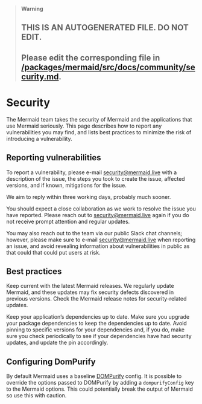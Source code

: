 > **Warning**
>
> ## THIS IS AN AUTOGENERATED FILE. DO NOT EDIT.
>
> ## Please edit the corresponding file in [/packages/mermaid/src/docs/community/security.md](../../packages/mermaid/src/docs/community/security.md).

# Security

The Mermaid team takes the security of Mermaid and the applications that use Mermaid seriously. This page describes how to report any vulnerabilities you may find, and lists best practices to minimize the risk of introducing a vulnerability.

## Reporting vulnerabilities

To report a vulnerability, please e-mail <security@mermaid.live> with a description of the issue, the steps you took to create the issue, affected versions, and if known, mitigations for the issue.

We aim to reply within three working days, probably much sooner.

You should expect a close collaboration as we work to resolve the issue you have reported. Please reach out to <security@mermaid.live> again if you do not receive prompt attention and regular updates.

You may also reach out to the team via our public Slack chat channels; however, please make sure to e-mail <security@mermaid.live> when reporting an issue, and avoid revealing information about vulnerabilities in public as that could that could put users at risk.

## Best practices

Keep current with the latest Mermaid releases. We regularly update Mermaid, and these updates may fix security defects discovered in previous versions. Check the Mermaid release notes for security-related updates.

Keep your application’s dependencies up to date. Make sure you upgrade your package dependencies to keep the dependencies up to date. Avoid pinning to specific versions for your dependencies and, if you do, make sure you check periodically to see if your dependencies have had security updates, and update the pin accordingly.

## Configuring DomPurify

By default Mermaid uses a baseline [DOMPurify](https://github.com/cure53/DOMPurify) config. It is possible to override the options passed to DOMPurify by adding a `dompurifyConfig` key to the Mermaid options. This could potentially break the output of Mermaid so use this with caution.
